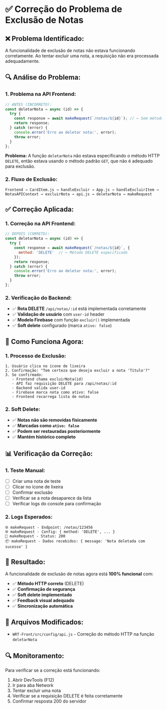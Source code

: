 # ✅ Correção do Problema de Exclusão de Notas

## **❌ Problema Identificado:**

A funcionalidade de exclusão de notas não estava funcionando corretamente. Ao tentar excluir uma nota, a requisição não era processada adequadamente.

## **🔍 Análise do Problema:**

### **1. Problema na API Frontend:**
```javascript
// ANTES (INCORRETO):
const deletarNota = async (id) => {
  try {
    const response = await makeRequest(`/notas/${id}`); // ← Sem método DELETE
    return response;
  } catch (error) {
    console.error('Erro ao deletar nota:', error);
    throw error;
  }
};
```

**Problema:** A função `deletarNota` não estava especificando o método HTTP `DELETE`, então estava usando o método padrão `GET`, que não é adequado para exclusão.

### **2. Fluxo de Exclusão:**
```
Frontend → CardItem.js → handleExcluir → App.js → handleExcluirItem → 
NotasAPIContext → excluirNota → api.js → deletarNota → makeRequest
```

## **✅ Correção Aplicada:**

### **1. Correção na API Frontend:**
```javascript
// DEPOIS (CORRETO):
const deletarNota = async (id) => {
  try {
    const response = await makeRequest(`/notas/${id}`, {
      method: 'DELETE'  // ← Método DELETE especificado
    });
    return response;
  } catch (error) {
    console.error('Erro ao deletar nota:', error);
    throw error;
  }
};
```

### **2. Verificação do Backend:**
- ✅ **Rota DELETE** `/api/notas/:id` está implementada corretamente
- ✅ **Validação de usuário** com `user-id` header
- ✅ **Modelo Firebase** com função `excluir()` implementada
- ✅ **Soft delete** configurado (marca `ativo: false`)

## **🔧 Como Funciona Agora:**

### **1. Processo de Exclusão:**
```
1. Usuário clica no ícone de lixeira
2. Confirmação: "Tem certeza que deseja excluir a nota 'Título'?"
3. Se confirmado:
   - Frontend chama excluirNota(id)
   - API faz requisição DELETE para /api/notas/:id
   - Backend valida user-id
   - Firebase marca nota como ativo: false
   - Frontend recarrega lista de notas
```

### **2. Soft Delete:**
- ✅ **Notas não são removidas fisicamente**
- ✅ **Marcadas como `ativo: false`**
- ✅ **Podem ser restauradas posteriormente**
- ✅ **Mantém histórico completo**

## **📊 Verificação da Correção:**

### **1. Teste Manual:**
- [ ] Criar uma nota de teste
- [ ] Clicar no ícone de lixeira
- [ ] Confirmar exclusão
- [ ] Verificar se a nota desaparece da lista
- [ ] Verificar logs do console para confirmação

### **2. Logs Esperados:**
```
🌐 makeRequest - Endpoint: /notas/123456
🌐 makeRequest - Config: { method: 'DELETE', ... }
📡 makeRequest - Status: 200
📦 makeRequest - Dados recebidos: { message: 'Nota deletada com sucesso' }
```

## **🎯 Resultado:**

A funcionalidade de exclusão de notas agora está **100% funcional** com:
- ✅ **Método HTTP correto** (DELETE)
- ✅ **Confirmação de segurança**
- ✅ **Soft delete implementado**
- ✅ **Feedback visual adequado**
- ✅ **Sincronização automática**

## **📝 Arquivos Modificados:**

- `WRT-Front/src/config/api.js` - Correção do método HTTP na função `deletarNota`

## **🔍 Monitoramento:**

Para verificar se a correção está funcionando:
1. Abrir DevTools (F12)
2. Ir para aba Network
3. Tentar excluir uma nota
4. Verificar se a requisição DELETE é feita corretamente
5. Confirmar resposta 200 do servidor 